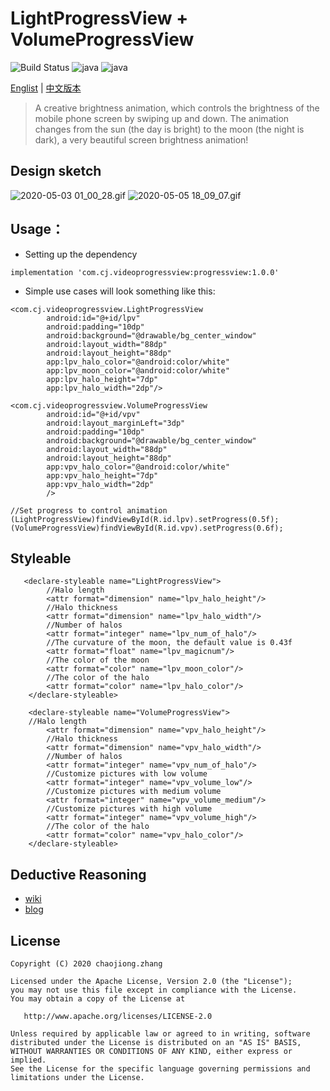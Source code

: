 # LightProgressView + VolumeProgressView
![Build Status](https://img.shields.io/badge/build-passing-brightgreen) ![java](https://img.shields.io/badge/language-java-Borange.svg)  ![java](https://img.shields.io/badge/version-1.0.0-orange.svg)

[Englist](https://github.com/zhangchaojiong/VideoProgressView/blob/master/README.md) | [中文版本](https://github.com/zhangchaojiong/VideoProgressView/blob/master/README_zh.md)
>A creative brightness animation, which controls the brightness of the mobile phone screen by swiping up and down. The animation changes from the sun (the day is bright) to the moon (the night is dark), a very beautiful screen brightness animation!

## Design sketch
![2020-05-03 01_00_28.gif](https://github.com/zhangchaojiong/VideoProgressView/blob/master/image/2788235-f057d49c96baa63d.gif)          ![2020-05-05 18_09_07.gif](https://github.com/zhangchaojiong/VideoProgressView/blob/master/image/2788235-cd0a98eda6c1c711.gif)


## Usage：
* Setting up the dependency

```
implementation 'com.cj.videoprogressview:progressview:1.0.0'
```
* Simple use cases will look something like this:

```
<com.cj.videoprogressview.LightProgressView
        android:id="@+id/lpv"
        android:padding="10dp"
        android:background="@drawable/bg_center_window"
        android:layout_width="88dp"
        android:layout_height="88dp"
        app:lpv_halo_color="@android:color/white"
        app:lpv_moon_color="@android:color/white"
        app:lpv_halo_height="7dp"
        app:lpv_halo_width="2dp"/>
```

```
<com.cj.videoprogressview.VolumeProgressView
        android:id="@+id/vpv"
        android:layout_marginLeft="3dp"
        android:padding="10dp"
        android:background="@drawable/bg_center_window"
        android:layout_width="88dp"
        android:layout_height="88dp"
        app:vpv_halo_color="@android:color/white"
        app:vpv_halo_height="7dp"
        app:vpv_halo_width="2dp"
        />
```
```
//Set progress to control animation
(LightProgressView)findViewById(R.id.lpv).setProgress(0.5f);
(VolumeProgressView)findViewById(R.id.vpv).setProgress(0.6f);
```

## Styleable 

```
   <declare-styleable name="LightProgressView">
        //Halo length
        <attr format="dimension" name="lpv_halo_height"/> 
        //Halo thickness
        <attr format="dimension" name="lpv_halo_width"/>
        //Number of halos
        <attr format="integer" name="lpv_num_of_halo"/>
        //The curvature of the moon, the default value is 0.43f
        <attr format="float" name="lpv_magicnum"/>
        //The color of the moon
        <attr format="color" name="lpv_moon_color"/>
        //The color of the halo
        <attr format="color" name="lpv_halo_color"/>
    </declare-styleable>
```

```
    <declare-styleable name="VolumeProgressView">
    //Halo length
        <attr format="dimension" name="vpv_halo_height"/>
        //Halo thickness
        <attr format="dimension" name="vpv_halo_width"/>
        //Number of halos
        <attr format="integer" name="vpv_num_of_halo"/>
        //Customize pictures with low volume
        <attr format="integer" name="vpv_volume_low"/>
        //Customize pictures with medium volume
        <attr format="integer" name="vpv_volume_medium"/>
        //Customize pictures with high volume
        <attr format="integer" name="vpv_volume_high"/>
        //The color of the halo
        <attr format="color" name="vpv_halo_color"/>
    </declare-styleable>
```


## Deductive Reasoning
* [wiki](https://github.com/zhangchaojiong/VideoProgressView/wiki) 
* [blog](https://www.jianshu.com/p/55e7de12451d) 

## License

```
Copyright (C) 2020 chaojiong.zhang

Licensed under the Apache License, Version 2.0 (the "License");
you may not use this file except in compliance with the License.
You may obtain a copy of the License at

   http://www.apache.org/licenses/LICENSE-2.0

Unless required by applicable law or agreed to in writing, software
distributed under the License is distributed on an "AS IS" BASIS,
WITHOUT WARRANTIES OR CONDITIONS OF ANY KIND, either express or implied.
See the License for the specific language governing permissions and
limitations under the License.
```

